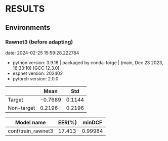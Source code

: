 <!-- Generated by scripts/utils/show_spk_result.py -->
# RESULTS
## Environments
### Rawnet3 (before adapting)
date: 2024-02-25 15:59:28.222784

- python version: 3.9.18 | packaged by conda-forge | (main, Dec 23 2023, 16:33:10)  [GCC 12.3.0]
- espnet version: 202402
- pytorch version: 2.0.0

| | Mean | Std |
|---|---|---|
| Target | -0.7689 | 0.1144 |
| Non-target | 0.2196 | 0.2196 |

| Model name | EER(%) | minDCF |
|---|---|---|
| conf/train_rawnet3 | 17.413 | 0.99984 |